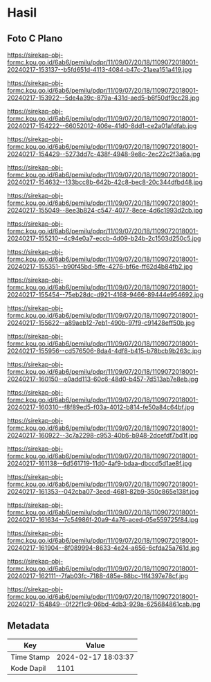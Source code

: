 # Hasil

## Foto C Plano

https://sirekap-obj-formc.kpu.go.id/6ab6/pemilu/pdpr/11/09/07/20/18/1109072018001-20240217-153137--b5fd651d-4113-4084-b47c-21aea151a419.jpg

https://sirekap-obj-formc.kpu.go.id/6ab6/pemilu/pdpr/11/09/07/20/18/1109072018001-20240217-153922--5de4a39c-879a-431d-aed5-b6f50df9cc28.jpg

https://sirekap-obj-formc.kpu.go.id/6ab6/pemilu/pdpr/11/09/07/20/18/1109072018001-20240217-154222--66052012-406e-41d0-8dd1-ce2a01afdfab.jpg

https://sirekap-obj-formc.kpu.go.id/6ab6/pemilu/pdpr/11/09/07/20/18/1109072018001-20240217-154429--5273dd7c-438f-4948-9e8c-2ec22c2f3a6a.jpg

https://sirekap-obj-formc.kpu.go.id/6ab6/pemilu/pdpr/11/09/07/20/18/1109072018001-20240217-154632--133bcc8b-642b-42c8-bec8-20c344dfbd48.jpg

https://sirekap-obj-formc.kpu.go.id/6ab6/pemilu/pdpr/11/09/07/20/18/1109072018001-20240217-155049--8ee3b824-c547-4077-8ece-4d6c1993d2cb.jpg

https://sirekap-obj-formc.kpu.go.id/6ab6/pemilu/pdpr/11/09/07/20/18/1109072018001-20240217-155210--4c94e0a7-eccb-4d09-b24b-2c1503d250c5.jpg

https://sirekap-obj-formc.kpu.go.id/6ab6/pemilu/pdpr/11/09/07/20/18/1109072018001-20240217-155351--b90f45bd-5ffe-4276-bf6e-ff62d4b84fb2.jpg

https://sirekap-obj-formc.kpu.go.id/6ab6/pemilu/pdpr/11/09/07/20/18/1109072018001-20240217-155454--75eb28dc-d921-4168-9466-89444e954692.jpg

https://sirekap-obj-formc.kpu.go.id/6ab6/pemilu/pdpr/11/09/07/20/18/1109072018001-20240217-155622--a89aeb12-7eb1-490b-97f9-c91428eff50b.jpg

https://sirekap-obj-formc.kpu.go.id/6ab6/pemilu/pdpr/11/09/07/20/18/1109072018001-20240217-155956--cd576506-8da4-4df8-b415-b78bcb9b263c.jpg

https://sirekap-obj-formc.kpu.go.id/6ab6/pemilu/pdpr/11/09/07/20/18/1109072018001-20240217-160150--a0add113-60c6-48d0-b457-7d513ab7e8eb.jpg

https://sirekap-obj-formc.kpu.go.id/6ab6/pemilu/pdpr/11/09/07/20/18/1109072018001-20240217-160310--f8f89ed5-f03a-4012-b814-fe50a84c64bf.jpg

https://sirekap-obj-formc.kpu.go.id/6ab6/pemilu/pdpr/11/09/07/20/18/1109072018001-20240217-160922--3c7a2298-c953-40b6-b948-2dcefdf7bd1f.jpg

https://sirekap-obj-formc.kpu.go.id/6ab6/pemilu/pdpr/11/09/07/20/18/1109072018001-20240217-161138--6d561719-11d0-4af9-bdaa-dbccd5d1ae8f.jpg

https://sirekap-obj-formc.kpu.go.id/6ab6/pemilu/pdpr/11/09/07/20/18/1109072018001-20240217-161353--042cba07-3ecd-4681-82b9-350c865e138f.jpg

https://sirekap-obj-formc.kpu.go.id/6ab6/pemilu/pdpr/11/09/07/20/18/1109072018001-20240217-161634--7c54986f-20a9-4a76-aced-05e559725f84.jpg

https://sirekap-obj-formc.kpu.go.id/6ab6/pemilu/pdpr/11/09/07/20/18/1109072018001-20240217-161904--8f089994-8633-4e24-a656-6cfda25a761d.jpg

https://sirekap-obj-formc.kpu.go.id/6ab6/pemilu/pdpr/11/09/07/20/18/1109072018001-20240217-162111--7fab03fc-7188-485e-88bc-1ff4397e78cf.jpg

https://sirekap-obj-formc.kpu.go.id/6ab6/pemilu/pdpr/11/09/07/20/18/1109072018001-20240217-154849--0f22f1c9-06bd-4db3-929a-625684861cab.jpg


## Metadata

| Key        | Value               |
| ---------- | ------------------- |
| Time Stamp | 2024-02-17 18:03:37 |
| Kode Dapil | 1101                |



